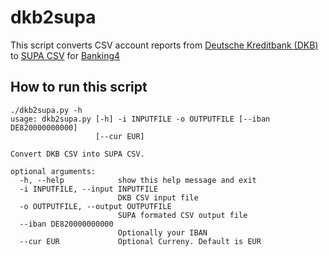 # dkb2supa

This script converts CSV account reports from [Deutsche Kreditbank (DKB)](https://www.dkb.de) to
[SUPA CSV](https://subsembly.com/supa.html) for [Banking4](https://subsembly.com/banking4.html)
 
## How to run this script

```
./dkb2supa.py -h
usage: dkb2supa.py [-h] -i INPUTFILE -o OUTPUTFILE [--iban DE820000000000]
                   [--cur EUR]

Convert DKB CSV into SUPA CSV.

optional arguments:
  -h, --help            show this help message and exit
  -i INPUTFILE, --input INPUTFILE
                        DKB CSV input file
  -o OUTPUTFILE, --output OUTPUTFILE
                        SUPA formated CSV output file
  --iban DE820000000000
                        Optionally your IBAN
  --cur EUR             Optional Curreny. Default is EUR
```

